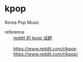 # kpop
Korea Pop Music

reference<br />
&emsp;&emsp;[reddit 的 kpop 话题](https://www.reddit.com/r/kpop)<br />
<br />
&emsp;&emsp;https://www.reddit.com/r/kpop<br />
&emsp;&emsp;https://www.reddit.com/r/kpop/<br />